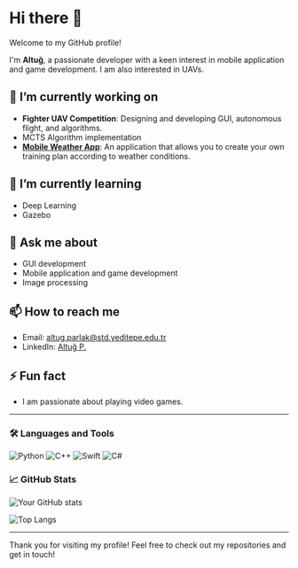 # Hi there 👋

Welcome to my GitHub profile!

I'm **Altuğ**, a passionate developer with a keen interest in mobile application and game development. I am also interested in UAVs.

## 🔭 I’m currently working on
- **Fighter UAV Competition**: Designing and developing GUI, autonomous flight, and algorithms.
- MCTS Algorithm implementation
- **[Mobile Weather App](https://apps.apple.com/tr/app/trail-forecast/id6463749388)**: An application that allows you to create your own training plan according to weather conditions.

## 🌱 I’m currently learning
- Deep Learning
- Gazebo

## 💬 Ask me about
- GUI development
- Mobile application and game development
- Image processing

## 📫 How to reach me
- Email: [altug.parlak@std.yeditepe.edu.tr](mailto:altug.parlak@std.yeditepe.edu.tr)
- LinkedIn: [Altuğ P.](https://linkedin.com/in/altuğ-p-579b7b158)

## ⚡ Fun fact
- I am passionate about playing video games.

---

### 🛠️ Languages and Tools

![Python](https://img.shields.io/badge/-Python-000?&logo=Python)
![C++](https://img.shields.io/badge/-C++-000?&logo=C++)
![Swift](https://img.shields.io/badge/-Swift-000?&logo=Swift)
![C#](https://img.shields.io/badge/-C%23-000?&logo=C%23)

### 📈 GitHub Stats

![Your GitHub stats](https://github-readme-stats.vercel.app/api?username=altugparlak&show_icons=true&theme=radical)

![Top Langs](https://github-readme-stats.vercel.app/api/top-langs/?username=altugparlak&layout=compact&theme=radical)

---

Thank you for visiting my profile! Feel free to check out my repositories and get in touch!
